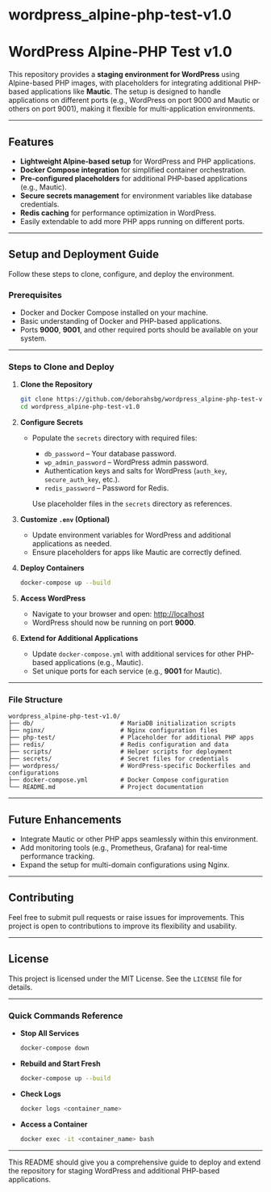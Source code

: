 # wordpress_alpine-php-test-v1.0
# WordPress Alpine-PHP Test v1.0

This repository provides a **staging environment for WordPress** using Alpine-based PHP images, with placeholders for integrating additional PHP-based applications like **Mautic**. The setup is designed to handle applications on different ports (e.g., WordPress on port 9000 and Mautic or others on port 9001), making it flexible for multi-application environments.

---

## Features

- **Lightweight Alpine-based setup** for WordPress and PHP applications.
- **Docker Compose integration** for simplified container orchestration.
- **Pre-configured placeholders** for additional PHP-based applications (e.g., Mautic).
- **Secure secrets management** for environment variables like database credentials.
- **Redis caching** for performance optimization in WordPress.
- Easily extendable to add more PHP apps running on different ports.

---

## Setup and Deployment Guide

Follow these steps to clone, configure, and deploy the environment.

### Prerequisites

- Docker and Docker Compose installed on your machine.
- Basic understanding of Docker and PHP-based applications.
- Ports **9000**, **9001**, and other required ports should be available on your system.

---

### Steps to Clone and Deploy

1. **Clone the Repository**
   ```bash
   git clone https://github.com/deborahsbg/wordpress_alpine-php-test-v1.0.git
   cd wordpress_alpine-php-test-v1.0
   ```

2. **Configure Secrets**
   - Populate the `secrets` directory with required files:
     - `db_password` – Your database password.
     - `wp_admin_password` – WordPress admin password.
     - Authentication keys and salts for WordPress (`auth_key`, `secure_auth_key`, etc.).
     - `redis_password` – Password for Redis.

     Use placeholder files in the `secrets` directory as references.

3. **Customize `.env` (Optional)**
   - Update environment variables for WordPress and additional applications as needed.
   - Ensure placeholders for apps like Mautic are correctly defined.

4. **Deploy Containers**
   ```bash
   docker-compose up --build
   ```

5. **Access WordPress**
   - Navigate to your browser and open: [http://localhost](http://localhost)
   - WordPress should now be running on port **9000**.

6. **Extend for Additional Applications**
   - Update `docker-compose.yml` with additional services for other PHP-based applications (e.g., Mautic).
   - Set unique ports for each service (e.g., **9001** for Mautic).

---

### File Structure

```
wordpress_alpine-php-test-v1.0/
├── db/                        # MariaDB initialization scripts
├── nginx/                     # Nginx configuration files
├── php-test/                  # Placeholder for additional PHP apps
├── redis/                     # Redis configuration and data
├── scripts/                   # Helper scripts for deployment
├── secrets/                   # Secret files for credentials
├── wordpress/                 # WordPress-specific Dockerfiles and configurations
├── docker-compose.yml         # Docker Compose configuration
└── README.md                  # Project documentation
```

---

## Future Enhancements

- Integrate Mautic or other PHP apps seamlessly within this environment.
- Add monitoring tools (e.g., Prometheus, Grafana) for real-time performance tracking.
- Expand the setup for multi-domain configurations using Nginx.

---

## Contributing

Feel free to submit pull requests or raise issues for improvements. This project is open to contributions to improve its flexibility and usability.

---

## License

This project is licensed under the MIT License. See the `LICENSE` file for details.

---

### Quick Commands Reference

- **Stop All Services**
  ```bash
  docker-compose down
  ```
- **Rebuild and Start Fresh**
  ```bash
  docker-compose up --build
  ```
- **Check Logs**
  ```bash
  docker logs <container_name>
  ```
- **Access a Container**
  ```bash
  docker exec -it <container_name> bash
  ```

---

This README should give you a comprehensive guide to deploy and extend the repository for staging WordPress and additional PHP-based applications.
